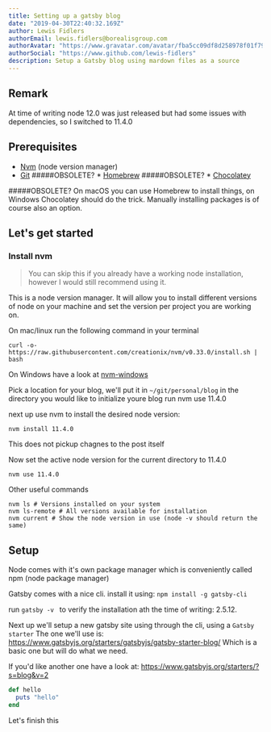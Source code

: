 ```yaml
---
title: Setting up a gatsby blog
date: "2019-04-30T22:40:32.169Z"
author: Lewis Fidlers
authorEmail: lewis.fidlers@borealisgroup.com
authorAvatar: "https://www.gravatar.com/avatar/fba5cc09df8d258978f01f7924611cc6?s=50d=mp"
authorSocial: "https://www.github.com/lewis-fidlers"
description: Setup a Gatsby blog using mardown files as a source
---
```


## Remark
At time of writing node 12.0 was just released but had some issues with dependencies, so I switched to 11.4.0

## Prerequisites
* [Nvm](https://github.com/nvm-sh/nvm/blob/master/README.md) (node version manager)
* [Git](https://git-scm.com/)
 #####OBSOLETE? * [Homebrew](https://docs.brew.sh/Installation)
 #####OBSOLETE? * [Chocolatey](https://chocolatey.org/)

 #####OBSOLETE? On macOS you can use Homebrew to install things, on Windows Chocolatey should do the trick. Manually installing packages is of course also an option.

## Let's get started

### Install nvm
> You can skip this if you already have a working node installation, however I would still recommend using it.

This is a node version manager. It will allow you to install different versions of node on your machine and set the version per project you are working on.

On mac/linux run the following command in your terminal
```shell
curl -o- https://raw.githubusercontent.com/creationix/nvm/v0.33.0/install.sh | bash
```

On Windows have a look at [nvm-windows](https://github.com/coreybutler/nvm-windows)

Pick a location for your blog, we'll put it in `~/git/personal/blog`
in the directory you would like to initialize youre blog run nvm use 11.4.0

next up use nvm to install the desired node version:
```shell
nvm install 11.4.0
```

This does not pickup chagnes to the post itself

Now set the active node version for the current directory to 11.4.0
```shell
nvm use 11.4.0
```

Other useful commands
```shell
nvm ls # Versions installed on your system
nvm ls-remote # All versions available for installation
nvm current # Show the node version in use (node -v should return the same)
```

## Setup
Node comes with it's own package manager which is conveniently called npm (node package manager)

Gatsby comes with a nice cli. install it using:
```npm install -g gatsby-cli ```

run ```gatsby -v ``` to verify the installation ath the time of writing: 2.5.12.

Next up we'll setup a new gatsby site using through the cli, using a `Gatsby starter` The one we'll use is: https://www.gatsbyjs.org/starters/gatsbyjs/gatsby-starter-blog/ Which is a basic one but will do what we need.

If you'd like another one have a look at: https://www.gatsbyjs.org/starters/?s=blog&v=2

```ruby
def hello
  puts "hello"
end
```

Let's finish this
